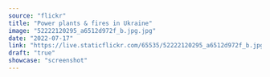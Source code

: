 ```yaml
---
source: "flickr"
title: "Power plants & fires in Ukraine"
image: "52222120295_a6512d972f_b.jpg.jpg"
date: "2022-07-17"
link: "https://live.staticflickr.com/65535/52222120295_a6512d972f_b.jpg"
draft: "true"
showcase: "screenshot"
---
```

